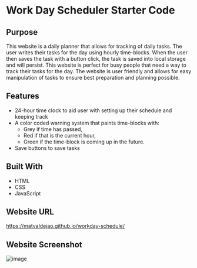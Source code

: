 # Work Day Scheduler Starter Code

## Purpose
This website is a daily planner that allows for tracking of daily tasks. The user writes their tasks for the day using hourly time-blocks. When the user then saves the task with a button click, the task is saved into local storage and will persist. This website is perfect for busy people that need a way to track their tasks for the day. The website is user friendly and allows for easy manipulation of tasks to ensure best preparation and planning possible. 

## Features
 * 24-hour time clock to aid user with setting up their schedule and keeping track 
 * A color coded warning system that paints time-blocks with: 
    * Grey if time has passed, 
    * Red if that is the current hour,
    * Green if the time-block is coming up in the future.
 * Save buttons to save tasks

## Built With
 * HTML
 * CSS
 * JavaScript

## Website URL
https://matvaldejao.github.io/workday-schedule/

## Website Screenshot
![image](.)
